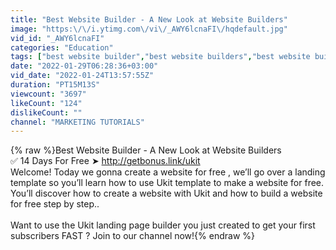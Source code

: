 ```yaml
---
title: "Best Website Builder - A New Look at Website Builders"
image: "https:\/\/i.ytimg.com\/vi\/_AWY6lcnaFI\/hqdefault.jpg"
vid_id: "_AWY6lcnaFI"
categories: "Education"
tags: ["best website builder","best website builders","best website builder for small business"]
date: "2022-01-29T06:28:36+03:00"
vid_date: "2022-01-24T13:57:55Z"
duration: "PT15M13S"
viewcount: "3697"
likeCount: "124"
dislikeCount: ""
channel: "MARKETING TUTORIALS"
---
```

{% raw %}Best Website Builder - A New Look at Website Builders<br />✅ 14 Days For Free ➤ <a rel="nofollow" target="blank" href="http://getbonus.link/ukit">http://getbonus.link/ukit</a><br />Welcome! Today we gonna create a website for free , we’ll go over a landing template so you’ll learn how to use Ukit template to make a website for free. You’ll discover how to create a website with Ukit and how to build a website for free step by step..<br /><br />Want to use the Ukit landing page builder you just created to get your first subscribers FAST ? Join to our channel now!{% endraw %}
